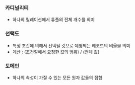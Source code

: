 ### 카디널리티
- 하나의 릴레이션에서 튜플의 전체 개수를 의미

### 선택도
- 특정 조건에 의해서 선택될 것으로 예쌍되는 레코드의 비율을 의미
- 계산 : (조건절에서 요청한 값의 범위) / (전체 값)

### 도메인
- 하나의 속성이 가질 수 있는 모든 원자 값들의 집합